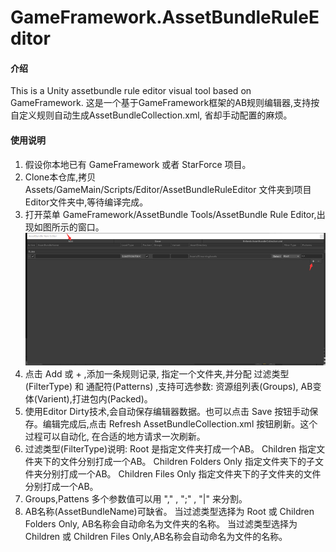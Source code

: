 # GameFramework.AssetBundleRuleEditor

#### 介绍
This is a Unity assetbundle rule editor visual tool based on GameFramework. 这是一个基于GameFramework框架的AB规则编辑器,支持按自定义规则自动生成AssetBundleCollection.xml,
省却手动配置的麻烦。
#### 使用说明

1.  假设你本地已有 GameFramework 或者 StarForce 项目。
2.  Clone本仓库,拷贝Assets/GameMain/Scripts/Editor/AssetBundleRuleEditor 文件夹到项目Editor文件夹中,等待编译完成。
3.  打开菜单 GameFramework/AssetBundle Tools/AssetBundle Rule Editor,出现如图所示的窗口。
	![](/imgs/Editor.png)
4.  点击 Add 或 + ,添加一条规则记录, 指定一个文件夹,并分配 过滤类型(FilterType) 和 通配符(Patterns) ,支持可选参数: 资源组列表(Groups),
AB变体(Varient),打进包内(Packed)。
5.  使用Editor Dirty技术,会自动保存编辑器数据。也可以点击 Save 按钮手动保存。编辑完成后,点击 Refresh AssetBundleCollection.xml 按钮刷新。这个过程可以自动化,
在合适的地方请求一次刷新。
6.  过滤类型(FilterType)说明: 
		Root 是指定文件夹打成一个AB。
		Children 指定文件夹下的文件分别打成一个AB。
		Children Folders Only 指定文件夹下的子文件夹分别打成一个AB。
		Children Files Only 指定文件夹下的子文件夹的文件分别打成一个AB。
7.  Groups,Pattens 多个参数值可以用 "," , ";" , "|" 来分割。
8.  AB名称(AssetBundleName)可缺省。
		当过滤类型选择为 Root 或 Children Folders Only, AB名称会自动命名为文件夹的名称。
		当过滤类型选择为 Children 或 Children Files Only,AB名称会自动命名为文件的名称。
